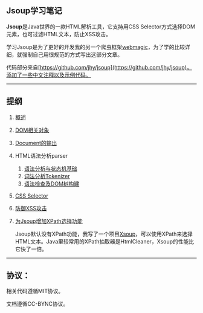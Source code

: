 Jsoup学习笔记 
------
**Jsoup**是Java世界的一款HTML解析工具，它支持用CSS Selector方式选择DOM元素，也可过滤HTML文本，防止XSS攻击。

学习Jsoup是为了更好的开发我的另一个爬虫框架[webmagic](https://github.com/code4craft/webmagic)，为了学的比较详细，就强制自己用很规范的方式写出这部分文章。

代码部分来自[https://github.com/jhy/jsoup](https://github.com/jhy/jsoup)，添加了一些中文注释以及示例代码。

---------------

## 提纲

1. [概述](https://github.com/code4craft/jsoup-learning/blob/master/blogs/jsoup1.md)

2. [DOM相关对象](https://github.com/code4craft/jsoup-learning/blob/master/blogs/jsoup2.md)

3. [Document的输出](https://github.com/code4craft/jsoup-learning/blob/master/blogs/jsoup3.md)

4. HTML语法分析parser

	1. [语法分析与状态机基础](https://github.com/code4craft/jsoup-learning/blob/master/blogs/jsoup4.md)
	2. [词法分析Tokenizer](https://github.com/code4craft/jsoup-learning/blob/master/blogs/jsoup5.md)
	3. [语法检查及DOM树构建](https://github.com/code4craft/jsoup-learning/blob/master/blogs/jsoup6.md)

5. [CSS Selector](https://github.com/code4craft/jsoup-learning/blob/master/blogs/jsoup7.md)

6. [防御XSS攻击](https://github.com/code4craft/jsoup-learning/blob/master/blogs/jsoup8.md)

7. [为Jsoup增加XPath选择功能](https://github.com/code4craft/xsoup)
	
	Jsoup默认没有XPath功能，我写了一个项目[Xsoup](https://github.com/code4craft/xsoup)，可以使用XPath来选择HTML文本。Java里较常用的XPath抽取器是HtmlCleaner，Xsoup的性能比它快了一倍。

-------

## 协议：

相关代码遵循MIT协议。

文档遵循CC-BYNC协议。